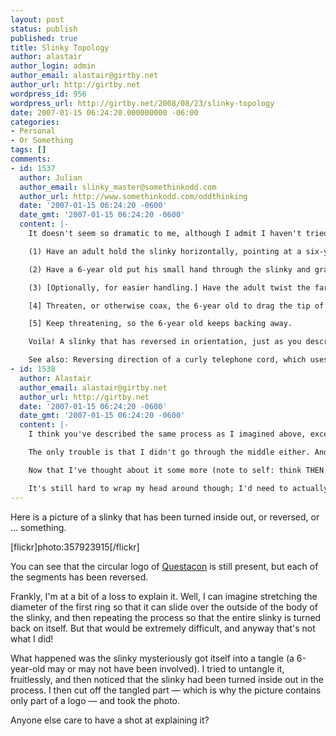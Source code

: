 ```yaml
---
layout: post
status: publish
published: true
title: Slinky Topology
author: alastair
author_login: admin
author_email: alastair@girtby.net
author_url: http://girtby.net
wordpress_id: 956
wordpress_url: http://girtby.net/2008/08/23/slinky-topology
date: 2007-01-15 06:24:20.000000000 -06:00
categories:
- Personal
- Or Something
tags: []
comments:
- id: 1537
  author: Julian
  author_email: slinky_master@somethinkodd.com
  author_url: http://www.somethinkodd.com/oddthinking
  date: '2007-01-15 06:24:20 -0600'
  date_gmt: '2007-01-15 06:24:20 -0600'
  content: |-
    It doesn't seem so dramatic to me, although I admit I haven't tried this on an actual slinky.

    (1) Have an adult hold the slinky horizontally, pointing at a six-year old boy.

    (2) Have a 6-year old put his small hand through the slinky and grab the far-end (i.e. nearest the adult).

    (3) [Optionally, for easier handling.] Have the adult twist the far end of the slinky slightly to the right, to widen it. Have the child twist the far end of the slinky to the right, to narrow it. [These identical instructions giving different results makes sense because they are looking in opposite directions.]

    [4] Threaten, or otherwise coax, the 6-year old to drag the tip of the slinky through the middle of the body.

    [5] Keep threatening, so the 6-year old keeps backing away.

    Voila! A slinky that has reversed in orientation, just as you described.

    See also: Reversing direction of a curly telephone cord, which uses a different technique.
- id: 1538
  author: Alastair
  author_email: alastair@girtby.net
  author_url: http://girtby.net
  date: '2007-01-15 06:24:20 -0600'
  date_gmt: '2007-01-15 06:24:20 -0600'
  content: |-
    I think you've described the same process as I imagined above, except you're going through the middle of the slinky and I imagined going around the outside.

    The only trouble is that I didn't go through the middle either. And the 6 year old wasn't involved at all except as the recipient of some comments about the length of time between the acquisition of the slinky and it becoming tangled.

    Now that I've thought about it some more (note to self: think THEN blog), I think what I did was open the slinky like a book, pulling out a ring and in the process twisting it over. From there I think it's possible to wind the twist all the way to the other end of the slinky and create the desired effect.

    It's still hard to wrap my head around though; I'd need to actually try it. Next time we get a tangle I will.
---
```

Here is a picture of a slinky that has been turned inside out, or reversed, or ... something.

[flickr]photo:357923915[/flickr]

You can see that the circular logo of [Questacon](http://www.questacon.edu.au/) is still present, but each of the segments has been reversed.

Frankly, I'm at a bit of a loss to explain it. Well, I can imagine stretching the diameter of the first ring so that it can slide over the outside of the body of the slinky, and then repeating the process so that the entire slinky is turned back on itself. But that would be extremely difficult, and anyway that's not what I did!

What happened was the slinky mysteriously got itself into a tangle (a 6-year-old may or may not have been involved). I tried to untangle it, fruitlessly, and then noticed that the slinky had been turned inside out in the process. I then cut off the tangled part &mdash; which is why the picture contains only part of a logo &mdash; and took the photo.

Anyone else care to have a shot at explaining it?
